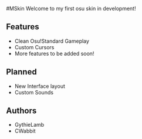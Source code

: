 #MSkin
Welcome to my first osu skin in development!

## Features
* Clean Osu!Standard Gameplay
* Custom Cursors
* More features to be added soon!

## Planned
* New Interface layout
* Custom Sounds

## Authors
* GythieLamb
* CWabbit
